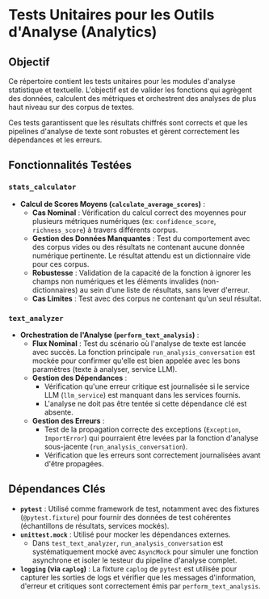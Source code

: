 # Tests Unitaires pour les Outils d'Analyse (Analytics)

## Objectif

Ce répertoire contient les tests unitaires pour les modules d'analyse statistique et textuelle. L'objectif est de valider les fonctions qui agrègent des données, calculent des métriques et orchestrent des analyses de plus haut niveau sur des corpus de textes.

Ces tests garantissent que les résultats chiffrés sont corrects et que les pipelines d'analyse de texte sont robustes et gèrent correctement les dépendances et les erreurs.

## Fonctionnalités Testées

### `stats_calculator`

-   **Calcul de Scores Moyens (`calculate_average_scores`)** :
    -   **Cas Nominal** : Vérification du calcul correct des moyennes pour plusieurs métriques numériques (ex: `confidence_score`, `richness_score`) à travers différents corpus.
    -   **Gestion des Données Manquantes** : Test du comportement avec des corpus vides ou des résultats ne contenant aucune donnée numérique pertinente. Le résultat attendu est un dictionnaire vide pour ces corpus.
    -   **Robustesse** : Validation de la capacité de la fonction à ignorer les champs non numériques et les éléments invalides (non-dictionnaires) au sein d'une liste de résultats, sans lever d'erreur.
    -   **Cas Limites** : Test avec des corpus ne contenant qu'un seul résultat.

### `text_analyzer`

-   **Orchestration de l'Analyse (`perform_text_analysis`)** :
    -   **Flux Nominal** : Test du scénario où l'analyse de texte est lancée avec succès. La fonction principale `run_analysis_conversation` est mockée pour confirmer qu'elle est bien appelée avec les bons paramètres (texte à analyser, service LLM).
    -   **Gestion des Dépendances** :
        -   Vérification qu'une erreur critique est journalisée si le service LLM (`llm_service`) est manquant dans les services fournis.
        -   L'analyse ne doit pas être tentée si cette dépendance clé est absente.
    -   **Gestion des Erreurs** :
        -   Test de la propagation correcte des exceptions (`Exception`, `ImportError`) qui pourraient être levées par la fonction d'analyse sous-jacente (`run_analysis_conversation`).
        -   Vérification que les erreurs sont correctement journalisées avant d'être propagées.

## Dépendances Clés

-   **`pytest`** : Utilisé comme framework de test, notamment avec des fixtures (`@pytest.fixture`) pour fournir des données de test cohérentes (échantillons de résultats, services mockés).
-   **`unittest.mock`** : Utilisé pour mocker les dépendances externes.
    -   Dans `test_text_analyzer`, `run_analysis_conversation` est systématiquement mocké avec `AsyncMock` pour simuler une fonction asynchrone et isoler le testeur du pipeline d'analyse complet.
-   **`logging` (via `caplog`)** : La fixture `caplog` de `pytest` est utilisée pour capturer les sorties de logs et vérifier que les messages d'information, d'erreur et critiques sont correctement émis par `perform_text_analysis`.
